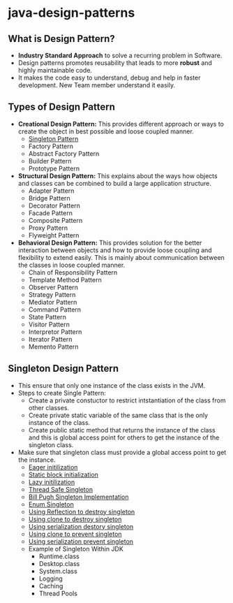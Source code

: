 # java-design-patterns

## What is Design Pattern?

* **Industry Standard Approach** to solve a recurring problem in Software.
* Design patterns promotes reusability that leads to more **robust** and highly maintainable code.
* It makes the code easy to understand, debug and help in faster development. New Team member understand it easily.

## Types of Design Pattern
* **Creational Design Pattern:** This provides different approach or ways to create the object in best possible and loose coupled manner.
    * [Singleton Pattern](src/main/java/com/ysingh/creational/singleton)
    * Factory Pattern
    * Abstract Factory Pattern
    * Builder Pattern
    * Prototype Pattern
* **Structural Design Pattern:** This explains about the ways how objects and classes can be combined to build a large application structure.
    * Adapter Pattern
    * Bridge Pattern
    * Decorator Pattern
    * Facade Pattern
    * Composite Pattern
    * Proxy Pattern
    * Flyweight Pattern
* **Behavioral Design Pattern:** This provides solution for the better interaction between objects and how to provide loose coupling and flexibility to extend easily. This is mainly about communication between the classes in loose coupled manner.
    * Chain of Responsibility Pattern
    * Template Method Pattern
    * Observer Pattern
    * Strategy Pattern
    * Mediator Pattern
    * Command Pattern
    * State Pattern
    * Visitor Pattern
    * Interpretor Pattern
    * Iterator Pattern
    * Memento Pattern

## Singleton Design Pattern
* This ensure that only one instance of the class exists in the JVM.
* Steps to create Single Pattern:
    * Create a private constuctor to restrict intstantiation of the class from other classes.
    * Create private static variable of the same class that is the only instance of the class.
    * Create public static method that returns the instance of the class and this is global access point for others to get the instance of the singleton class.
* Make sure that singleton class must provide a global access point to get the instance.
    * [Eager initilization](src/main/java/com/ysingh/creational/singleton/eagerinitialization/Singleton.java)
    * [Static block initialization](src/main/java/com/ysingh/creational/singleton/staticinitialization/Singleton.java)
    * [Lazy initilization](src/main/java/com/ysingh/creational/singleton/lazyinitialization/Singleton.java)
    * [Thread Safe Singleton](src/main/java/com/ysingh/creational/singleton/threadsafe/Singleton.java)
    * [Bill Pugh Singleton Implementation](src/main/java/com/ysingh/creational/singleton/billpugh/Singleton.java)
    * [Enum Singleton](src/main/java/com/ysingh/creational/singleton/usingenum/Singleton.java)
    * [Using Reflection to destroy singleton](src/main/java/com/ysingh/creational/singleton/destroy/TestApp.java)
    * [Using clone to destroy singleton](src/main/java/com/ysingh/creational/singleton/destroy/TestApp.java)
    * [Using serialization destory singleton](src/main/java/com/ysingh/creational/singleton/destroy/TestApp.java)
    * [Using clone to prevent singleton](src/main/java/com/ysingh/creational/singleton/clonable/TestApp.java)
    * [Using serialization prevent singleton](src/main/java/com/ysingh/creational/singleton/serialization/TestApp.java)
    * Example of Singleton Within JDK
        * Runtime.class
        * Desktop.class
        * System.class
        * Logging
        * Caching
        * Thread Pools





